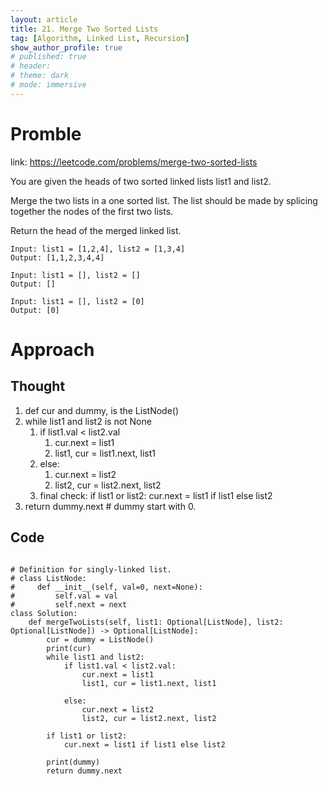 ```yaml
---
layout: article
title: 21. Merge Two Sorted Lists
tag: [Algorithm, Linked List, Recursion]
show_author_profile: true
# published: true
# header:
# theme: dark
# mode: immersive
---
```


# Promble

link: https://leetcode.com/problems/merge-two-sorted-lists

You are given the heads of two sorted linked lists list1 and list2.

Merge the two lists in a one sorted list. The list should be made by splicing together the nodes of the first two lists.

Return the head of the merged linked list.

```
Input: list1 = [1,2,4], list2 = [1,3,4]
Output: [1,1,2,3,4,4]
```

```
Input: list1 = [], list2 = []
Output: []
```

```
Input: list1 = [], list2 = [0]
Output: [0]
```

# Approach

## Thought

1. def cur and dummy, is the ListNode()
2. while list1 and list2 is not None
   1. if list1.val < list2.val
      1. cur.next = list1
      2. list1, cur = list1.next, list1
   2. else:
      1. cur.next = list2
      2. list2, cur = list2.next, list2
   3. final check: if list1 or list2: cur.next = list1 if list1 else list2
3. return dummy.next # dummy start with 0.

## Code 

```

# Definition for singly-linked list.
# class ListNode:
#     def __init__(self, val=0, next=None):
#         self.val = val
#         self.next = next
class Solution:
    def mergeTwoLists(self, list1: Optional[ListNode], list2: Optional[ListNode]) -> Optional[ListNode]:
        cur = dummy = ListNode()
        print(cur)
        while list1 and list2:
            if list1.val < list2.val:
                cur.next = list1
                list1, cur = list1.next, list1

            else:
                cur.next = list2
                list2, cur = list2.next, list2

        if list1 or list2:
            cur.next = list1 if list1 else list2

        print(dummy)
        return dummy.next
```